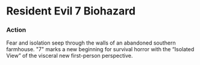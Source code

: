 # Resident Evil 7 Biohazard

### Action

Fear and isolation seep through the walls of an abandoned southern farmhouse. &quot;7&quot; marks a new beginning for survival horror with the “Isolated View” of the visceral new first-person perspective.
